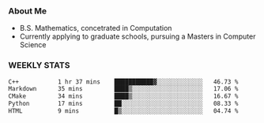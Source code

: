 ### About Me

- B.S. Mathematics, concetrated in Computation
- Currently applying to graduate schools, pursuing a Masters in Computer Science


### WEEKLY STATS
<!--START_SECTION:waka-->

```txt
C++           1 hr 37 mins    ███████████▓░░░░░░░░░░░░░   46.73 %
Markdown      35 mins         ████▒░░░░░░░░░░░░░░░░░░░░   17.06 %
CMake         34 mins         ████▒░░░░░░░░░░░░░░░░░░░░   16.67 %
Python        17 mins         ██░░░░░░░░░░░░░░░░░░░░░░░   08.33 %
HTML          9 mins          █▒░░░░░░░░░░░░░░░░░░░░░░░   04.74 %
```

<!--END_SECTION:waka-->
